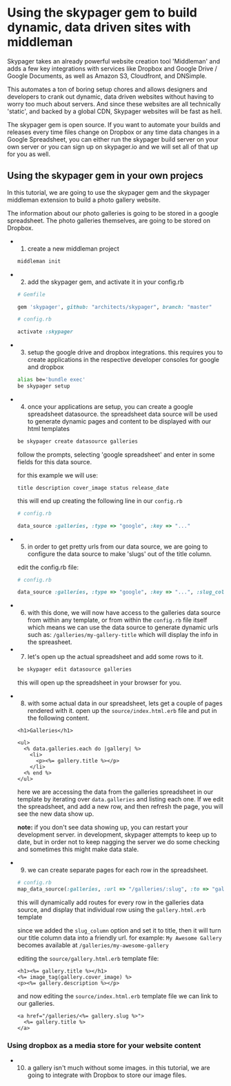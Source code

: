 # Using the skypager gem to build dynamic, data driven sites with middleman

Skypager takes an already powerful website creation tool 'Middleman' and adds a few key integrations
with services like Dropbox and Google Drive / Google Documents, as well as Amazon S3, Cloudfront, and DNSimple.

This automates a ton of boring setup chores and allows designers and developers to crank out dynamic, data driven websites
without having to worry too much about servers.  And since these websites are all technically 'static', and backed by a global CDN, 
Skypager websites will be fast as hell. 

The skypager gem is open source.  If you want to automate your builds and releases every time files change on Dropbox or any time data changes in a Google Spreadsheet, you
can either run the skypager build server on your own server or you can sign up on skypager.io and we will set all of that up for you as well.

## Using the skypager gem in your own projecs

In this tutorial, we are going to use the skypager gem and the skypager middleman extension to build a photo gallery website.

The information about our photo galleries is going to be stored in a google spreadsheet.  The photo galleries themselves, are going to be stored on Dropbox.

- 1) create a new middleman project

  ```bash
  middleman init
  ```

- 2) add the skypager gem, and activate it in your config.rb

  ```ruby
  # Gemfile

  gem 'skypager', github: "architects/skypager", branch: "master"

  # config.rb

  activate :skypager
  ```

- 3) setup the google drive and dropbox integrations.  this requires you
  to create applications in the respective developer consoles for google
  and dropbox

  ```bash
  alias be='bundle exec'
  be skypager setup
  ```

- 4) once your applications are setup, you can create a google
  spreadsheet datasource.  the spreadsheet data source will be used to
  generate dynamic pages and content to be displayed with our html
  templates

  ```bash
  be skypager create datasource galleries
  ```

  follow the prompts, selecting 'google spreadsheet' and enter in
  some fields for this data source.

  for this example we will use:

  `title description cover_image status release_date`

  this will end up creating the following line in our `config.rb`

  ```ruby
  # config.rb

  data_source :galleries, :type => "google", :key => "..."
  ```

- 5) in order to get pretty urls from our data source, we are going to 
    configure the data source to make 'slugs' out of the title column.

    edit the config.rb file:

  ```ruby
  # config.rb

  data_source :galleries, :type => "google", :key => "...", :slug_column => 'title'
  ```

- 6) with this done, we will now have access to the galleries data
  source from within any template, or from within the `config.rb` file
  itself which means we can use the data source to generate dynamic
  urls such as: `/galleries/my-gallery-title` which will display the
  info in the spreasheet.

- 7) let's open up the actual spreadsheet and add some rows to it.

  ```bash
  be skypager edit datasource galleries
  ```

  this will open up the spreadsheet in your browser for you.

- 8) with some actual data in our spreadsheet, lets get a couple of
  pages rendered with it. open up the `source/index.html.erb` file and
  put in the following content.

  ```erb
  <h1>Galleries</h1>

  <ul>
    <% data.galleries.each do |gallery| %>
      <li>
        <p><%= gallery.title %></p>
      </li>
    <% end %>
  </ul>
  ```

  here we are accessing the data from the galleries spreadsheet in our template
  by iterating over `data.galleries` and listing each one.  If we edit the spreadsheet,
  and add a new row, and then refresh the page, you will see the new data show up. 

  **note:** if you don't see data showing up, you can restart your development server. in development,
  skypager attempts to keep up to date, but in order not to keep nagging the server we do 
  some checking and sometimes this might make data stale.  

- 9) we can create separate pages for each row in the spreadsheet. 

  ```ruby
  # config.rb
  map_data_source(:galleries, :url => "/galleries/:slug", :to => "gallery.html.erb", :as => :gallery)
  ```

  this will dynamically add routes for every row in the galleries data source, and display that individual
  row using the `gallery.html.erb` template

  since we added the `slug_column` option and set it to title, then it will turn our title column data
  into a friendly url.  for example: `My Awesome Gallery` becomes available at `/galleries/my-awesome-gallery`
  
  editing the `source/gallery.html.erb` template file:
 
  ```erb
  <h1><%= gallery.title %></h1>
  <%= image_tag(gallery.cover_image) %>
  <p><%= gallery.description %></p> 
  ``` 

  and now editing the `source/index.html.erb` template file we can link to our galleries.

  ```erb
  <a href="/galleries/<%= gallery.slug %>">
    <%= gallery.title %>
  </a>
  ```

### Using dropbox as a media store for your website content

- 10) a gallery isn't much without some images. in this tutorial, we are going to integrate with Dropbox to store our 
      image files. 
